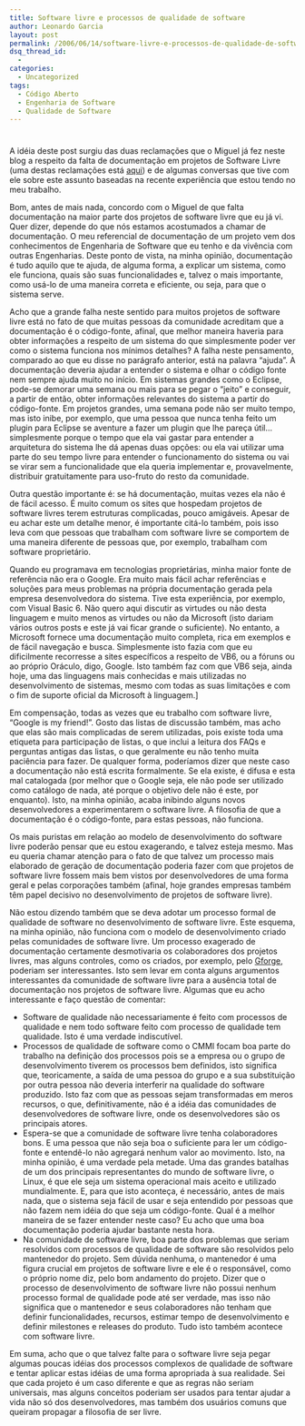 ```yaml
---
title: Software livre e processos de qualidade de software
author: Leonardo Garcia
layout: post
permalink: /2006/06/14/software-livre-e-processos-de-qualidade-de-software/
dsq_thread_id:
  - 
categories:
  - Uncategorized
tags:
  - Código Aberto
  - Engenharia de Software
  - Qualidade de Software
---
```

# 

A idéia deste post surgiu das duas reclamações que o Miguel já fez neste blog a respeito da falta de documentação em projetos de Software Livre (uma destas reclamações está [aqui][1]) e de algumas conversas que tive com ele sobre este assunto baseadas na recente experiência que estou tendo no meu trabalho.

 [1]: http://log4dev.blogspot.com/2006/05/comunidades-software-livre.html

Bom, antes de mais nada, concordo com o Miguel de que falta documentação na maior parte dos projetos de software livre que eu já vi. Quer dizer, depende do que nós estamos acostumados a chamar de documentação. O meu referencial de documentação de um projeto vem dos conhecimentos de Engenharia de Software que eu tenho e da vivência com outras Engenharias. Deste ponto de vista, na minha opinião, documentação é tudo aquilo que te ajuda, de alguma forma, a explicar um sistema, como ele funciona, quais são suas funcionalidades e, talvez o mais importante, como usá-lo de uma maneira correta e eficiente, ou seja, para que o sistema serve.

Acho que a grande falha neste sentido para muitos projetos de software livre está no fato de que muitas pessoas da comunidade acreditam que a documentação é o código-fonte, afinal, que melhor maneira haveria para obter informações a respeito de um sistema do que simplesmente poder ver como o sistema funciona nos mínimos detalhes? A falha neste pensamento, comparado ao que eu disse no parágrafo anterior, está na palavra “ajuda”. A documentação deveria ajudar a entender o sistema e olhar o código fonte nem sempre ajuda muito no início. Em sistemas grandes como o Eclipse, pode-se demorar uma semana ou mais para se pegar o “jeito” e conseguir, a partir de então, obter informações relevantes do sistema a partir do código-fonte. Em projetos grandes, uma semana pode não ser muito tempo, mas isto inibe, por exemplo, que uma pessoa que nunca tenha feito um plugin para Eclipse se aventure a fazer um plugin que lhe pareça útil… simplesmente porque o tempo que ela vai gastar para entender a arquitetura do sistema lhe dá apenas duas opções: ou ela vai utilizar uma parte do seu tempo livre para entender o funcionamento do sistema ou vai se virar sem a funcionalidade que ela queria implementar e, provavelmente, distribuir gratuitamente para uso-fruto do resto da comunidade.

Outra questão importante é: se há documentação, muitas vezes ela não é de fácil acesso. É muito comum os sites que hospedam projetos de software livres terem estruturas complicadas, pouco amigáveis. Apesar de eu achar este um detalhe menor, é importante citá-lo também, pois isso leva com que pessoas que trabalham com software livre se comportem de uma maneira diferente de pessoas que, por exemplo, trabalham com software proprietário.

Quando eu programava em tecnologias proprietárias, minha maior fonte de referência não era o Google. Era muito mais fácil achar referências e soluções para meus problemas na própria documentação gerada pela empresa desenvolvedora do sistema. Tive esta experiência, por exemplo, com Visual Basic 6. Não quero aqui discutir as virtudes ou não desta linguagem e muito menos as virtudes ou não da Microsoft (isto dariam vários outros posts e este já vai ficar grande o suficiente). No entanto, a Microsoft fornece uma documentação muito completa, rica em exemplos e de fácil navegação e busca. Simplesmente isto fazia com que eu dificilmente recorresse a sites específicos a respeito de VB6, ou a fóruns ou ao próprio Oráculo, digo, Google. Isto também faz com que VB6 seja, ainda hoje, uma das linguagens mais conhecidas e mais utilizadas no desenvolvimento de sistemas, mesmo com todas as suas limitações e com o fim de suporte oficial da Microsoft à linguagem.]

Em compensação, todas as vezes que eu trabalho com software livre, “Google is my friend!”. Gosto das listas de discussão também, mas acho que elas são mais complicadas de serem utilizadas, pois existe toda uma etiqueta para participação de listas, o que inclui a leitura dos FAQs e perguntas antigas das listas, o que geralmente eu não tenho muita paciência para fazer. De qualquer forma, poderíamos dizer que neste caso a documentação não está escrita formalmente. Se ela existe, é difusa e esta mal catalogada (por melhor que o Google seja, ele não pode ser utilizado como catálogo de nada, até porque o objetivo dele não é este, por enquanto). Isto, na minha opinião, acaba inibindo alguns novos desenvolvedores a experimentarem o software livre. A filosofia de que a documentação é o código-fonte, para estas pessoas, não funciona.

Os mais puristas em relação ao modelo de desenvolvimento do software livre poderão pensar que eu estou exagerando, e talvez esteja mesmo. Mas eu queria chamar atenção para o fato de que talvez um processo mais elaborado de geração de documentação poderia fazer com que projetos de software livre fossem mais bem vistos por desenvolvedores de uma forma geral e pelas corporações também (afinal, hoje grandes empresas também têm papel decisivo no desenvolvimento de projetos de software livre).

Não estou dizendo também que se deva adotar um processo formal de qualidade de software no desenvolvimento de software livre. Este esquema, na minha opinião, não funciona com o modelo de desenvolvimento criado pelas comunidades de software livre. Um processo exagerado de documentação certamente desmotivaria os colaboradores dos projetos livres, mas alguns controles, como os criados, por exemplo, pelo [Gforge][2], poderiam ser interessantes. Isto sem levar em conta alguns argumentos interessantes da comunidade de software livre para a ausência total de documentação nos projetos de software livre. Algumas que eu acho interessante e faço questão de comentar:

 [2]: http://www.gforge.com/

*   Software de qualidade não necessariamente é feito com processos de qualidade e nem todo software feito com processo de qualidade tem qualidade. Isto é uma verdade indiscutível.
*   Processos de qualidade de software como o CMMI focam boa parte do trabalho na definição dos processos pois se a empresa ou o grupo de desenvolvimento tiverem os processos bem definidos, isto significa que, teoricamente, a saída de uma pessoa do grupo e a sua substituição por outra pessoa não deveria interferir na qualidade do software produzido. Isto faz com que as pessoas sejam transformadas em meros recursos, o que, definitivamente, não é a idéia das comunidades de desenvolvedores de software livre, onde os desenvolvedores são os principais atores.
*   Espera-se que a comunidade de software livre tenha colaboradores bons. E uma pessoa que não seja boa o suficiente para ler um código-fonte e entendê-lo não agregará nenhum valor ao movimento. Isto, na minha opinião, é uma verdade pela metade. Uma das grandes batalhas de um dos principais representantes do mundo de software livre, o Linux, é que ele seja um sistema operacional mais aceito e utilizado mundialmente. E, para que isto aconteça, é necessário, antes de mais nada, que o sistema seja fácil de usar e seja entendido por pessoas que não fazem nem idéia do que seja um código-fonte. Qual é a melhor maneira de se fazer entender neste caso? Eu acho que uma boa documentação poderia ajudar bastante nesta hora.
*   Na comunidade de software livre, boa parte dos problemas que seriam resolvidos com processos de qualidade de software são resolvidos pelo mantenedor do projeto. Sem dúvida nenhuma, o mantenedor é uma figura crucial em projetos de software livre e ele é o responsável, como o próprio nome diz, pelo bom andamento do projeto. Dizer que o processo de desenvolvimento de software livre não possui nenhum processo formal de qualidade pode até ser verdade, mas isso não significa que o mantenedor e seus colaboradores não tenham que definir funcionalidades, recursos, estimar tempo de desenvolvimento e definir milestones e releases do produto. Tudo isto também acontece com software livre.

Em suma, acho que o que talvez falte para o software livre seja pegar algumas poucas idéias dos processos complexos de qualidade de software e tentar aplicar estas idéias de uma forma apropriada à sua realidade. Sei que cada projeto é um caso diferente e que as regras não seriam universais, mas alguns conceitos poderiam ser usados para tentar ajudar a vida não só dos desenvolvedores, mas também dos usuários comuns que queiram propagar a filosofia de ser livre.